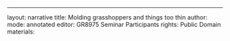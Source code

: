 ---
layout: narrative
title: Molding grasshoppers and things too thin
author:
mode: annotated
editor: GR8975 Seminar Participants
rights: Public Domain
materials: 